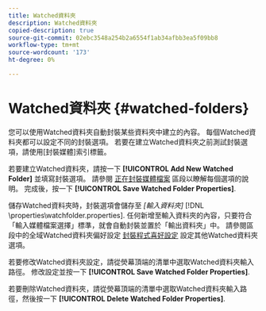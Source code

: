 ```yaml
---
title: Watched資料夾
description: Watched資料夾
copied-description: true
source-git-commit: 02ebc3548a254b2a6554f1ab34afbb3ea5f09bb8
workflow-type: tm+mt
source-wordcount: '173'
ht-degree: 0%

---
```


# Watched資料夾 {#watched-folders}

您可以使用Watched資料夾自動封裝某些資料夾中建立的內容。 每個Watched資料夾都可以設定不同的封裝選項。 若要在建立Watched資料夾之前測試封裝選項，請使用[封裝媒體]索引標籤。

若要建立Watched資料夾，請按一下 **[!UICONTROL Add New Watched Folder]** 並填寫封裝選項。 請參閱 [正在封裝媒體檔案](../../aaxs-protecting-content/content-packaging-media-files/content-packaging-media-files-overview.md) 區段以瞭解每個選項的說明。 完成後，按一下 **[!UICONTROL Save Watched Folder Properties]**.

儲存Watched資料夾時，封裝選項會儲存至 *[輸入資料夾]* [!DNL \properties\watchfolder.properties]. 任何新增至輸入資料夾的內容，只要符合「輸入媒體檔案選擇」標準，就會自動封裝並置於「輸出資料夾」中。 請參閱區段中的全域Watched資料夾偏好設定 [封裝程式喜好設定](../../aaxs-reference-implementations/fam-air-app-usage/initial-fam-setup-set-prefs/initial-fam-setup-pkg-prefs.md) 設定其他Watched資料夾選項。

若要修改Watched資料夾設定，請從熒幕頂端的清單中選取Watched資料夾輸入路徑。 修改設定並按一下 **[!UICONTROL Save Watched Folder Properties]**.

若要刪除Watched資料夾，請從熒幕頂端的清單中選取Watched資料夾輸入路徑，然後按一下 **[!UICONTROL Delete Watched Folder Properties]**.
